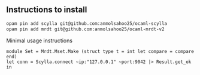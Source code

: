 ## Instructions to install

```bash
opam pin add scylla git@github.com:anmolsahoo25/ocaml-scylla
opam pin add mrdt git@github.com:anmolsahoo25/ocaml-mrdt-v2
```

Minimal usage instructions

```ocaml;
module Set = Mrdt.Mset.Make (struct type t = int let compare = compare end)
let conn = Scylla.connect ~ip:"127.0.0.1" ~port:9042 |> Result.get_ok in

```
